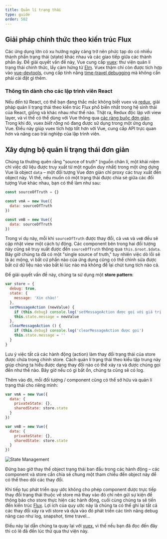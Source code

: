 ```yaml
---
title: Quản lí trạng thái
type: guide
order: 502
---
```


## Giải pháp chính thức theo kiến trúc Flux

Các ứng dụng lớn có xu hướng ngày càng trở nên phức tạp do có nhiều thành phần trạng thái (state) khác nhau và các giao tiếp giữa các thành phần ấy. Để giải quyết vấn đề này, Vue cung cấp [vuex](https://github.com/vuejs/vuex): thư viện quản lí trạng thái chính thức, lấy cảm hứng từ [Elm](http://elm-lang.org/). Vuex thậm chí còn được tích hợp vào [vue-devtools](https://github.com/vuejs/vue-devtools), cung cấp tính năng [time-travel debugging](src/v2/guide/state-management.md) mà không cần phải cài đặt gì thêm.

### Thông tin dành cho các lập trình viên React

Nếu đến từ React, có thể bạn đang thắc mắc không biết vuex và [redux](https://github.com/reactjs/redux), giải pháp quản lí trạng thái theo kiến trúc Flux phổ biến nhất trong hệ sinh thái của React, giống và khác nhau như thế nào. Thật ra, Redux độc lập với view layer, và vì thế có thể dùng với Vue thông qua [các ràng buộc đơn giản](https://yarnpkg.com/en/packages?q=redux%20vue&p=1). Trong khi đó, vuex _biết rằng_ nó đang được sử dụng trong một ứng dụng Vue. Điều này giúp vuex tích hợp tốt hơn với Vue, cung cấp API trực quan hơn và nâng cao trải nghiệp của lập trình viên.

## Xây dựng bộ quản lí trạng thái đơn giản

Chúng ta thường quên rằng "source of truth" (nguồn chân lí, một khái niệm chỉ việc dữ liệu được truy xuất từ một nguồn duy nhất) trong một ứng dựng Vue là object `data` – một đối tượng Vue đơn giản chỉ proxy các truy xuất đến object này. Vì thế, nếu muốn có một trạng thái được chia sẻ giữa các đối tượng Vue khác nhau, bạn có thể làm như sau:  

``` js
const sourceOfTruth = {}

const vmA = new Vue({
  data: sourceOfTruth
})

const vmB = new Vue({
  data: sourceOfTruth
})
```

Trong ví dụ này, mỗi khi `sourceOfTruth` được thay đổi, cả `vmA` và `vmB` đều sẽ cập nhật view một cách tự động. Các component bên trong hai đối tượng này cũng sẽ truy xuất được đến `sourceOfTruth` thông qua `this.$root.$data`. Bây giờ chúng ta đã có một "single source of truth," tuy nhiên việc dò lỗi sẽ là ác mộng, vì bất cứ phần nào của ứng dụng cũng có thể chỉnh sửa được bất cứ dữ liệu nào vào bất kì lúc nào mà không để lại chút tung tích nào cả.

Để giải quyết vấn đề này, chúng ta sử dụng một **store pattern**:

``` js
var store = {
  debug: true,
  state: {
    message: 'Xin chào!'
  },
  setMessageAction (newValue) {
    if (this.debug) console.log('setMessageAction được gọi với giá trị', newValue)
    this.state.message = newValue
  },
  clearMessageAction () {
    if (this.debug) console.log('clearMessageAction được gọi')
    this.state.message = ''
  }
}
```

Lưu ý việc tất cả các hành động (action) làm thay đổi trạng thái của store được chứa trong chính store. Cách quản lí trạng thái theo kiểu tập trung này giúp chúng ta hiểu được dạng thay đổi nào có thể xảy ra và được chúng gọi đến như thế nào. Bây giờ nếu có gì bất ổn, chúng ta cũng sẽ có log.

Thêm vào đó, mỗi đối tượng / component cũng có thể sở hữu và quản lí trạng thái cho riêng mình: 

``` js
var vmA = new Vue({
  data: {
    privateState: {},
    sharedState: store.state
  }
})

var vmB = new Vue({
  data: {
    privateState: {},
    sharedState: store.state
  }
})
```

![State Management](/images/state.png)

<p class="tip">Đừng bao giờ thay thế object trạng thái ban đầu trong các hành động – các component và store cần chia sẻ chung một tham chiếu đến object này để có thể theo dõi các thay đổi.</p>

Khi tiếp tục phát triển quy ước không cho phép component được trực tiếp thay đổi trạng thái thuộc về store mà thay vào đó chỉ nên gửi sự kiện để thông báo cho store thực hiện các hành động, cuối cùng chúng ta sẽ tiến đến kiến trúc [Flux](https://facebook.github.io/flux/). Lợi ích của quy ước này là chúng ta có thể ghi lại tất cả các thay đổi xảy ra với store và dựa vào đó phát triển các tính năng debug nâng cao như log, snapshot, time travel…

Điều này lại dẫn chúng ta quay lại với [vuex](https://github.com/vuejs/vuex), vì thế nếu bạn đã đọc đến đây thì có lẽ đã đến lúc thử qua thư viện này.
